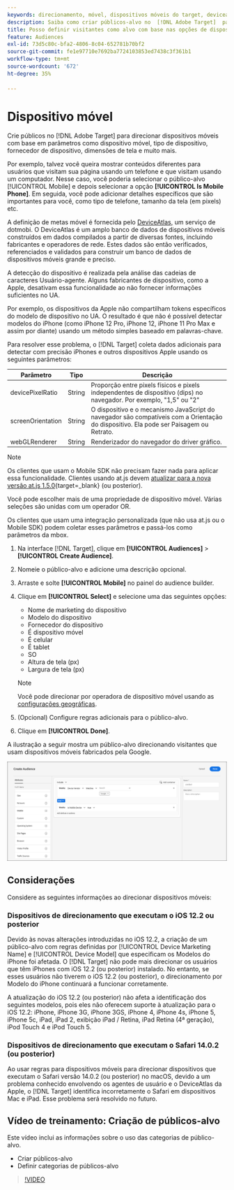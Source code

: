 ```yaml
---
keywords: direcionamento, móvel, dispositivos móveis do target, deviceatlas, iphone, modelos do iphone, atlas do dispositivo, displaywidth, largura de exibição, altura de exibição, tipo de dispositivo, displayheight, celular, tablet, modelo do dispositivo
description: Saiba como criar públicos-alvo no  [!DNL Adobe Target]  para dispositivos móveis de destino.
title: Posso definir visitantes como alvo com base nas opções de dispositivos móveis?
feature: Audiences
exl-id: 73d5c80c-bfa2-4806-8c04-652781b70bf2
source-git-commit: fe1e97710e7692ba7724103853ed7438c3f361b1
workflow-type: tm+mt
source-wordcount: '672'
ht-degree: 35%

---
```


# Dispositivo móvel

Crie públicos no [!DNL Adobe Target] para direcionar dispositivos móveis com base em parâmetros como dispositivo móvel, tipo de dispositivo, fornecedor de dispositivo, dimensões de tela e muito mais.

Por exemplo, talvez você queira mostrar conteúdos diferentes para usuários que visitam sua página usando um telefone e que visitam usando um computador. Nesse caso, você poderia selecionar o público-alvo [!UICONTROL Mobile] e depois selecionar a opção **[!UICONTROL Is Mobile Phone]**. Em seguida, você pode adicionar detalhes específicos que são importantes para você, como tipo de telefone, tamanho da tela (em pixels) etc.

A definição de metas móvel é fornecida pelo [DeviceAtlas,](https://deviceatlas.com/device-data/user-agent-tester) um serviço de dotmobi. O DeviceAtlas é um amplo banco de dados de dispositivos móveis construídos em dados compilados a partir de diversas fontes, incluindo fabricantes e operadores de rede. Estes dados são então verificados, referenciados e validados para construir um banco de dados de dispositivos móveis grande e preciso.

A detecção do dispositivo é realizada pela análise das cadeias de caracteres Usuário-agente. Alguns fabricantes de dispositivo, como a Apple, desativam essa funcionalidade ao não fornecer informações suficientes no UA.

Por exemplo, os dispositivos da Apple não compartilham tokens específicos do modelo de dispositivo no UA. O resultado é que não é possível detectar modelos do iPhone (como iPhone 12 Pro, iPhone 12, iPhone 11 Pro Max e assim por diante) usando um método simples baseado em palavras-chave.

Para resolver esse problema, o [!DNL Target] coleta dados adicionais para detectar com precisão iPhones e outros dispositivos Apple usando os seguintes parâmetros:

| Parâmetro | Tipo | Descrição |
|--- |--- |--- |
| devicePixelRatio | String | Proporção entre pixels físicos e pixels independentes de dispositivo (dips) no navegador. Por exemplo, &quot;1,5&quot; ou &quot;2&quot; |
| screenOrientation | String | O dispositivo e o mecanismo JavaScript do navegador são compatíveis com a Orientação do dispositivo. Ela pode ser Paisagem ou Retrato. |
| webGLRenderer | String | Renderizador do navegador do driver gráfico. |

>[!NOTE]
>
>Os clientes que usam o Mobile SDK não precisam fazer nada para aplicar essa funcionalidade. Clientes usando at.js devem [atualizar para a nova versão at.js 1.5.0](https://experienceleague.adobe.com/docs/target-dev/developer/client-side/at-js-implementation/target-atjs-versions.html?lang=pt-BR){target=_blank} (ou posterior).

Você pode escolher mais de uma propriedade de dispositivo móvel. Várias seleções são unidas com um operador OR.

Os clientes que usam uma integração personalizada (que não usa at.js ou o Mobile SDK) podem coletar esses parâmetros e passá-los como parâmetros da mbox.

1. Na interface [!DNL Target], clique em **[!UICONTROL Audiences]** > **[!UICONTROL Create Audience]**.
1. Nomeie o público-alvo e adicione uma descrição opcional.
1. Arraste e solte **[!UICONTROL Mobile]** no painel do audience builder.
1. Clique em **[!UICONTROL Select]** e selecione uma das seguintes opções:

   * Nome de marketing do dispositivo
   * Modelo do dispositivo
   * Fornecedor do dispositivo
   * É dispositivo móvel
   * É celular
   * É tablet
   * SO
   * Altura de tela (px)
   * Largura de tela (px)

   >[!NOTE]
   >
   >Você pode direcionar por operadora de dispositivo móvel usando as [configurações geográficas](/help/main/c-target/c-audiences/c-target-rules/geo.md#concept_5B4D99DE685348FB877929EE0F942670).

1. (Opcional) Configure regras adicionais para o público-alvo.
1. Clique em **[!UICONTROL Done]**.

A ilustração a seguir mostra um público-alvo direcionando visitantes que usam dispositivos móveis fabricados pela Google.

![Dispositivos móveis do Target](assets/target_mobile.png)

## Considerações

Considere as seguintes informações ao direcionar dispositivos móveis:

### Dispositivos de direcionamento que executam o iOS 12.2 ou posterior

Devido às novas alterações introduzidas no iOS 12.2, a criação de um público-alvo com regras definidas por [!UICONTROL Device Marketing Name] e [!UICONTROL Device Model] que especificam os Modelos do iPhone foi afetada. O [!DNL Target] não pode mais direcionar os usuários que têm iPhones com iOS 12.2 (ou posterior) instalado. No entanto, se esses usuários não tiverem o iOS 12.2 (ou posterior), o direcionamento por Modelo do iPhone continuará a funcionar corretamente.

A atualização do iOS 12.2 (ou posterior) não afeta a identificação dos seguintes modelos, pois eles não oferecem suporte à atualização para o iOS 12.2: iPhone, iPhone 3G, iPhone 3GS, iPhone 4, iPhone 4s, iPhone 5, iPhone 5c, iPad, iPad 2, exibição iPad / Retina, iPad Retina (4ª geração), iPod Touch 4 e iPod Touch 5.

### Dispositivos de direcionamento que executam o Safari 14.0.2 (ou posterior)

Ao usar regras para dispositivos móveis para direcionar dispositivos que executam o Safari versão 14.0.2 (ou posterior) no macOS, devido a um problema conhecido envolvendo os agentes de usuário e o DeviceAtlas da Apple, o [!DNL Target] identifica incorretamente o Safari em dispositivos Mac e iPad. Esse problema será resolvido no futuro.

## Vídeo de treinamento: Criação de públicos-alvo

Este vídeo inclui as informações sobre o uso das categorias de público-alvo.

* Criar públicos-alvo
* Definir categorias de públicos-alvo

>[!VIDEO](https://video.tv.adobe.com/v/17392)
